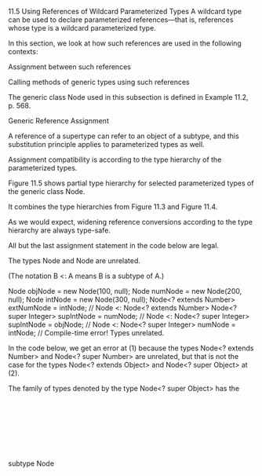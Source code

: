 11.5 Using References of Wildcard Parameterized Types
A wildcard type can be used to declare parameterized references—that is, references whose type is a wildcard parameterized type.

In this section, we look at how such references are used in the following contexts:

Assignment between such references

Calling methods of generic types using such references

The generic class Node<E> used in this subsection is defined in Example 11.2, p.
 568.


Generic Reference Assignment

A reference of a supertype can refer to an object of a subtype, and this substitution principle applies to parameterized types as well.

Assignment compatibility is according to the type hierarchy of the parameterized types.

Figure 11.5 shows partial type hierarchy for selected parameterized types of the generic class Node<E>.

It combines the type hierarchies from Figure 11.3 and Figure 11.4.

As we would expect, widening reference conversions according to the type hierarchy are always type-safe.

All but the last assignment statement in the code below are legal.

The types Node<Number> and Node<Integer> are unrelated.

(The notation B <: A means B is a subtype of A.)


Node<Object>  objNode = new Node<Object>(100, null);
Node<Number>  numNode = new Node<Number>(200, null);
Node<Integer> intNode = new Node<Integer>(300, null);
Node<? extends Number> extNumNode
                       = intNode; // Node<Integer> <: Node<? extends Number>
Node<? super Integer>  supIntNode
                       = numNode; // Node<Number> <: Node<? super Integer>
supIntNode = objNode;             // Node<Object> <: Node<? super Integer>
numNode    = intNode;             // Compile-time error! Types unrelated.

In the code below, we get an error at (1) because the types Node<? extends Number> and Node<? super Number> are unrelated, but that is not the case for the types Node<? extends Object> and Node<? super Object> at (2).

The family of types denoted by the type Node<? super Object> has the subtype Node<Object> only, which is also a subtype of the type Node<? extends Object>.

In the assignment at (3), the type Node<? extends Object> is not a subtype of the type Node<? super Object>, but the converse is true as established at (2).



Node<? super Number>   supNumNode;
Node<? extends Object> extObjNode;
Node<? super Object>   supObjNode;
extNumNode = supNumNode;  // (1) Compile-time error! Types unrelated.

extObjNode = supObjNode;  // (2) Node<? super Object> <: Node<? extends Object>
supObjNode = extObjNode;  // (3) Compile-time error!
Narrowing reference conversion requires an explicit cast, except for the cases noted below (see also Figure 11.5).

The raw type Node and the unbounded wildcard parameterized type Node<?> are essentially equivalent in this regard.

Conversion between the two is type-safe:


Node    rawNode;
Node<?> anyNode;
rawNode = anyNode;  // Node <-- Node<?> is type-safe.

anyNode = rawNode;  // Node<?> <-- Node is type-safe.

The unbounded wildcard parameterized type Node<?> and the upper bounded wildcard parameterized type Node<? extends Object> are also essentially equivalent (see (4)), except when assigned a value of the raw type Node (see (5)).



// (4):
anyNode = extObjNode;  // Node<?> <-- Node<? extends Object> is type-safe.

extObjNode = anyNode;  // Node<? extends Object> <-- Node<?> is type-safe.


// (5):
anyNode    = rawNode;  // Node<?> <-- Node is type-safe.

extObjNode = rawNode;  // Node<? extends Object> <-- Node: Unchecked Conversion
Assigning a value of the raw type Node to a reference of the type Node<? extends Object> results in an unchecked conversion warning—which conforms to the general rule when mixing legacy and generic code: Assigning the value of a raw type to a reference of a bounded wildcard parameterized type or a concrete parameterized type results in an unchecked conversion warning, as illustrated by the examples below.



extNumNode = rawNode; // Node<? extends Number> <-- Node: Unchecked Conversion
intNode    = rawNode; // Node<Integer> <-- Node: Unchecked Conversion
For a discussion of explicit casting of parameterized references, see §11.13, p.
 625.

Suppressing different kinds of unchecked warnings with the @SuppressWarnings("unchecked") annotation is discussed in §11.13, p.
 623, and §25.5, p.
 1582.


Using Parameterized References to Call Set and Get Methods

Generic classes are suitable for implementing ADTs called collections (also called containers) where the element type is usually specified by a type parameter.

The Java Collections Framework is a prime example of such collections.

A collection usually provides two basic operations: a set operation (also called a write or put operation) to add an element to the collection, and a get operation (also called a read operation) to retrieve an element from the collection.

The set operation takes a parameter of the type T, where T is a type parameter of the generic class.

The get operation returns a value of the type parameter T.

The class Node<E> provides these two basic operations to manipulate the data in a node:


class Node<E> {
  private E data;
  // ...
  public void setData(E obj) { data = obj; }        // (1) Set operation.
  public E    getData()      { return data; }       // (2) Get operation.
  // ...
}
So far we have called these two methods using references of concrete parameterized types:


Node<Number> numNode = new Node<>(2020, null);
numNode.setData(2021);                      // (3) Can only set a Number.

Number data = numNode.getData();            // (4) Can only get a Number.

The actual type parameter in the above method calls is a concrete type, but what happens when we use a reference of a wildcard parameterized type that represents a family of types? For example, what if the type of the reference numNode is Node<? extends Number>? Is the method call at (3) type-safe? Is the assignment at (4) type-safe? Operations that can potentially break the type-safety are flagged as either compile-time errors or warnings.

If there are warnings but no errors, the program still compiles.

However, type-safety at runtime is not guaranteed.


The key to using generics in Java is understanding the implications of wildcard parameterized types in the language—and why the compiler will not permit certain operations involving wildcards, since these might break the type-safety of the program.

To illustrate some of the subtleties, we compile the class in Example 11.7 successively with different headers for the method checkIt().

The parameter type is different in each method header, from (h1) to (h5).

The method uses three local variables object, number, and integer of type Object, Number, and Integer, respectively ((v1) to (v3)).

There are three calls to the setData() method of the generic class Node<E> to set an Object, a Number, and an Integer as the data in the node referenced by the reference s0 ((s1) to (s3)).

There are also three calls to the getData() method of the generic class Node<E>, assigning the return value to each of the local variables ((s4) to (s6)).

And finally, the last statement, (s7), tests whether the data retrieved can be put back in again.


Example 11.7 Illustrating Get and Set Operations Using Parameterized References


class WildcardAccessRestrictions {

  static void checkIt(Node s0) {                    // (h1)
//static void checkIt(Node<?> s0) {                 // (h2)
//static void checkIt(Node<? extends Number> s0) {  // (h3)
//static void checkIt(Node<? super Number> s0) {    // (h4)
//static void checkIt(Node<Number> s0) {            // (h5)
    // Local variables
    Object  object  = new Object();                 // (v1)
    Number  number  = 1.5;                          // (v2)
    Integer integer = 10;                           // (v3)
    // Method calls
    s0.setData(object);                             // (s1)
    s0.setData(number);                             // (s2)
    s0.setData(integer);                            // (s3)
    object  = s0.getData();                         // (s4)
    number  = s0.getData();                         // (s5)
    integer = s0.getData();                         // (s6)
    s0.setData(s0.getData());                       // (s7)
  }
}
Attempts to compile the method in Example 11.7 with different headers are shown in Table 11.2.
The rows are statements from (s1) to (s7) from Example 11.7.
The columns indicate the type of the parameter s0 in the method headers (h1) to (h5).
The reference s0 is used to call the methods.
The entry ok means the compiler did not report any errors or any unchecked warnings.
The entry ! means the compiler did not report any errors but issued an unchecked call warning.
The entry × means the compiler reported an error.
In other words, we cannot carry out the operations that are marked with the entry ×.

Table 11.2 Get and Set Operations Using Parameterized References
Type of s0
Node
Node<?>
Node<? extends Number>
Node<? super Number>
Node<Number>
Operation
s0.setData(object);
!
×
×
×
×
s0.setData(number);
!
×
×
ok
ok
s0.setData(integer);
!
×
×
ok
ok
object = s0.getData();
ok
ok
ok
ok
ok
number = s0.getData();
×
×
ok
×
ok
integer = s0.getData();
×
×
×
×
×
s0.setData(s0.get-Data());
!
×
×
×
ok
Raw Type References

The type of the reference s0 is the raw type Node.
This case illustrates the non-generic paradigm of using a collection: We can put any object, but we can only get an Object.
From Table 11.2, we see that we can put any object as data in a node of the raw type Node, but the compiler issues unchecked call warnings, as we are putting an object into a raw type node whose element type is not known.
We can only get an Object, as we cannot be more specific about the data type.

Unbounded Wildcard References: <?>

The type of the reference s0 is Node<?>.
The compiler determines that the actual type parameter for each method call is the wildcard ?—that is, any type.
Obviously, we cannot set any data in a node whose element type cannot be determined.
It might not be type-safe.
And we cannot guarantee the type of its data either because the data type can be of any type, but we can safely read it as an Object.
Note that we can always write a null, as the null value can be assigned to any reference.

Typical use of unbounded wildcard reference is in writing methods that treat the objects in a container as of type Object and make use of Object methods for their operation.
The method below can print the data in any sequence of nodes, given the start node.
The specific type of the data in the node is immaterial.
Note also that the method is not dependent on any type parameter.


void printNodeDataSequence(Node<?> s0) {       // Unbounded parameterized type
  Node<?> next = s0.getNext();                 // Returns node as Node<Object>
  while (next != null) {
    Object obj = next.getData();               // Object reference.
    System.out.println(obj.toString());        // Call Object method
    next = next.getNext();
  }
}
Upper Bounded Wildcard References: <? extends Type>

The type of the reference s0 is Node<? extends Number>, where Type is Number.
This means that the reference s0 refers to a node containing an object whose type is either Number or a subtype of Number, but the specific (sub)type of the object cannot always be determined at compile time.
Putting any object, except a null, into such a node might not be type-safe.

The code below shows what would happen if any object was allowed to be set as data in a Long node via its alias s0.
If (1), (2), or (3) were allowed, we would get a ClassCastException at (4) because the data could not be assigned to a Long reference, as the type-safety of the node longNode will have been compromised, either with a supertype object or an object of an unrelated type.


Long longInt = 20L;
Node<Long> longNode = new Node<>(longInt, null);  // Node of Long, that is
Node<? extends Number> s0 = longNode;// referenced by a Node<? extends Number> ref.
s0.setData(object);                  // If this was allowed, or             (1)
s0.setData(number);                  // if this was allowed, or             (2)
s0.setData(integer);                 // if this was allowed,                (3)
longInt = longNode.getData();        // we would get an exception here.
    (4)
The following method call will also not compile, as the compiler cannot give any guarantees at compile time that the reference s0 will refer to a node of Long at runtime:


s0.setData(longInt);                 // Compile-time error!
The upper bound in the wildcard type ? extends Number is Number.
Therefore, the data of the node with the wildcard type ? extends Number must be a Number (i.e., either an object of type Number or an object of a subtype of Number).
Thus we can only safely assign the reference value returned by the get operation to a reference of type Number or a supertype of Number.

Lower Bounded Wildcard References: <? super Type>

Using a reference of type Node<? super Number>, where Type is Number, we can only put a Number or a subtype object of Number into the node, as such a number would also be a subtype object of any supertype of Number.
Since we cannot guarantee which specific supertype of Number the node actually has, we cannot put any supertype object of Number in the node.
The code below shows what would happen if an unrelated supertype object was put in as data in a Node<? super Number>.
If (1) were allowed, we would get a ClassCastException at (2) because the data value (of a supertype) cannot be assigned to a Number reference (which is a subtype).


Node<Number> numNode = new Node<>(2020, null);
Node<? super Number> s0 = numNode;
s0.setData(object);             // (1) If this set operation was allowed,
number = numNode.getData();     // (2) we would get an exception here.
Since the type of the reference s0 is Node<? super Number>, the reference s0 can refer to a node containing an object whose type is either Number or some supertype of Number.
When we get the data from such a node, we can only safely assume that it is an Object.
Keeping in mind that a reference of a supertype of Number can refer to objects that are unrelated to Number (e.g., an Object reference that can refer to a String), if (3) were allowed in the code below, we would get a ClassCastException at (3):


Node<Object> objNode = new Node<>("Hi", null);  // String as data.
Node<? super Number> s0 = objNode;
number = s0.getData();        // (3) If allowed, we would get an exception here.
object = s0.getData();        // This is always ok.
Unbounded Type References: <Type>

The type of the reference s0 is Node<Number>, where Type is Number.
The actual type parameter for each method call is determined to be Number.
Thus the type of the parameter in the setData() method and the return value of the getData() method is Number.
Therefore, we can pass the reference value of a Number or a subclass object of Number to the setData() method, and can assign the reference value returned by the getData() method to a reference of the type Number or a supertype of Number.
In this case, we can put a Number, and get a Number.

Table 11.3 gives a summary of using parameterized references for set and get operations on a container.
Here are some general guidelines for choosing a wildcard parameterized type:

If we only want to get an element of type E from a container, we can use the upper bounded wildcard ? extends E for the reference.

If we only want to put an element of type E into a container, we can use the lower bounded wildcard ? super E for the reference.

If we want to both get and set elements of type E in a container, we can use the unbounded type E for the reference.

The following acronym might help to remember which parameterized references should be used to invoke get and set methods of a container: GESS (Get-extends-Set-super), meaning for a get method use reference of type <? extends T> and for a set method use reference of type <? super T>.

Table 11.3 Summary of Get and Set Operations Using Parameterized References
Type of s0
Node
Node<?>
Node<? extends Number>
Node<? super Number>
Node<Number>
Operation
set/put/write
Any object
Cannot put anythig except nulls.
Cannot put anything except nulls.
Number or subtype
Number or subtype
get/read
Object only
Object only
Number
Object only
Number
